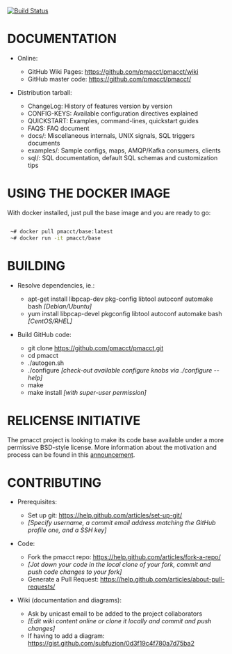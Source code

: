 [![Build Status](https://travis-ci.org/pmacct/pmacct.svg?branch=master)](https://travis-ci.org/pmacct/pmacct)

DOCUMENTATION
=============

- Online:
  * GitHub Wiki Pages: https://github.com/pmacct/pmacct/wiki
  * GitHub master code: https://github.com/pmacct/pmacct/

- Distribution tarball:
  * ChangeLog: History of features version by version 
  * CONFIG-KEYS: Available configuration directives explained
  * QUICKSTART: Examples, command-lines, quickstart guides
  * FAQS: FAQ document
  * docs/: Miscellaneous internals, UNIX signals, SQL triggers documents 
  * examples/: Sample configs, maps, AMQP/Kafka consumers, clients 
  * sql/: SQL documentation, default SQL schemas and customization tips

# USING THE DOCKER IMAGE

With docker installed, just pull the base image and you are ready to go:

```bash

 ~# docker pull pmacct/base:latest
 ~# docker run -it pmacct/base

```

# BUILDING

- Resolve dependencies, ie.:
  * apt-get install libpcap-dev pkg-config libtool autoconf automake bash *[Debian/Ubuntu]*
  * yum install libpcap-devel pkgconfig libtool autoconf automake bash *[CentOS/RHEL]*

- Build GitHub code:
  * git clone https://github.com/pmacct/pmacct.git
  * cd pmacct
  * ./autogen.sh
  * ./configure *[check-out available configure knobs via ./configure --help]* 
  * make
  * make install *[with super-user permission]*

# RELICENSE INITIATIVE

The pmacct project is looking to make its code base available under a more permissive
BSD-style license. More information about the motivation and process can be found in
this [announcement](https://www.mail-archive.com/pmacct-discussion@pmacct.net/msg03881.html).

# CONTRIBUTING

- Prerequisites:
  * Set up git: https://help.github.com/articles/set-up-git/
  * *[Specify username, a commit email address matching the GitHub profile one, and a SSH key]*

- Code:
  * Fork the pmacct repo: https://help.github.com/articles/fork-a-repo/
  * *[Jot down your code in the local clone of your fork, commit and push code changes to your fork]*
  * Generate a Pull Request: https://help.github.com/articles/about-pull-requests/

- Wiki (documentation and diagrams):
  * Ask by unicast email to be added to the project collaborators
  * *[Edit wiki content online or clone it locally and commit and push changes]* 
  * If having to add a diagram: https://gist.github.com/subfuzion/0d3f19c4f780a7d75ba2

